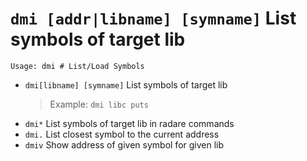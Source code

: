 <!-- TITLE: dmi -->

#  `dmi [addr|libname] [symname]` List symbols of target lib


```text
Usage: dmi # List/Load Symbols
```


- `dmi[libname] [symname]` List symbols of target lib
	> Example: `dmi libc puts`
- `dmi*` List symbols of target lib in radare commands
- `dmi.` List closest symbol to the current address
- `dmiv` Show address of given symbol for given lib

<p hidden>dmi dmi* dmi. dmiv</p>